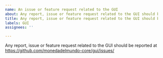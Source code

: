 ```yaml
---
name: An issue or feature request related to the GUI
about: Any report, issue or feature request related to the GUI should be reported at https://github.com/monedadelmundo-core/gui/issues/
title: Any report, issue or feature request related to the GUI should be reported at https://github.com/monedadelmundo-core/gui/issues/
labels: GUI
assignees: ''

---
```


Any report, issue or feature request related to the GUI should be reported at
https://github.com/monedadelmundo-core/gui/issues/
